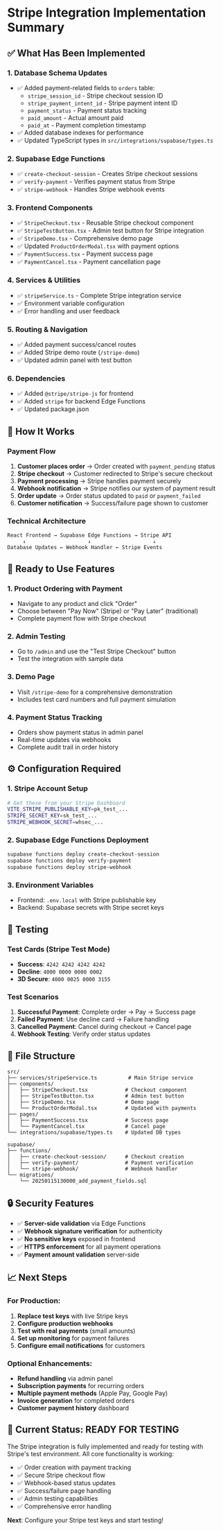 # Stripe Integration Implementation Summary

## ✅ What Has Been Implemented

### 1. **Database Schema Updates**
- ✅ Added payment-related fields to `orders` table:
  - `stripe_session_id` - Stripe checkout session ID
  - `stripe_payment_intent_id` - Stripe payment intent ID  
  - `payment_status` - Payment status tracking
  - `paid_amount` - Actual amount paid
  - `paid_at` - Payment completion timestamp
- ✅ Added database indexes for performance
- ✅ Updated TypeScript types in `src/integrations/supabase/types.ts`

### 2. **Supabase Edge Functions**
- ✅ `create-checkout-session` - Creates Stripe checkout sessions
- ✅ `verify-payment` - Verifies payment status from Stripe
- ✅ `stripe-webhook` - Handles Stripe webhook events

### 3. **Frontend Components**
- ✅ `StripeCheckout.tsx` - Reusable Stripe checkout component
- ✅ `StripeTestButton.tsx` - Admin test button for Stripe integration
- ✅ `StripeDemo.tsx` - Comprehensive demo page
- ✅ Updated `ProductOrderModal.tsx` with payment options
- ✅ `PaymentSuccess.tsx` - Payment success page
- ✅ `PaymentCancel.tsx` - Payment cancellation page

### 4. **Services & Utilities**
- ✅ `stripeService.ts` - Complete Stripe integration service
- ✅ Environment variable configuration
- ✅ Error handling and user feedback

### 5. **Routing & Navigation**
- ✅ Added payment success/cancel routes
- ✅ Added Stripe demo route (`/stripe-demo`)
- ✅ Updated admin panel with test button

### 6. **Dependencies**
- ✅ Added `@stripe/stripe-js` for frontend
- ✅ Added `stripe` for backend Edge Functions
- ✅ Updated package.json

## 🔧 How It Works

### Payment Flow
1. **Customer places order** → Order created with `payment_pending` status
2. **Stripe checkout** → Customer redirected to Stripe's secure checkout
3. **Payment processing** → Stripe handles payment securely
4. **Webhook notification** → Stripe notifies our system of payment result
5. **Order update** → Order status updated to `paid` or `payment_failed`
6. **Customer notification** → Success/failure page shown to customer

### Technical Architecture
```
React Frontend → Supabase Edge Functions → Stripe API
     ↓                    ↓                    ↓
Database Updates ← Webhook Handler ← Stripe Events
```

## 🚀 Ready to Use Features

### 1. **Product Ordering with Payment**
- Navigate to any product and click "Order"
- Choose between "Pay Now" (Stripe) or "Pay Later" (traditional)
- Complete payment flow with Stripe checkout

### 2. **Admin Testing**
- Go to `/admin` and use the "Test Stripe Checkout" button
- Test the integration with sample data

### 3. **Demo Page**
- Visit `/stripe-demo` for a comprehensive demonstration
- Includes test card numbers and full payment simulation

### 4. **Payment Status Tracking**
- Orders show payment status in admin panel
- Real-time updates via webhooks
- Complete audit trail in order history

## ⚙️ Configuration Required

### 1. **Stripe Account Setup**
```bash
# Get these from your Stripe Dashboard
VITE_STRIPE_PUBLISHABLE_KEY=pk_test_...
STRIPE_SECRET_KEY=sk_test_...
STRIPE_WEBHOOK_SECRET=whsec_...
```

### 2. **Supabase Edge Functions Deployment**
```bash
supabase functions deploy create-checkout-session
supabase functions deploy verify-payment  
supabase functions deploy stripe-webhook
```

### 3. **Environment Variables**
- Frontend: `.env.local` with Stripe publishable key
- Backend: Supabase secrets with Stripe secret keys

## 🧪 Testing

### Test Cards (Stripe Test Mode)
- **Success**: `4242 4242 4242 4242`
- **Decline**: `4000 0000 0000 0002`
- **3D Secure**: `4000 0025 0000 3155`

### Test Scenarios
1. **Successful Payment**: Complete order → Pay → Success page
2. **Failed Payment**: Use decline card → Failure handling
3. **Cancelled Payment**: Cancel during checkout → Cancel page
4. **Webhook Testing**: Verify order status updates

## 📁 File Structure

```
src/
├── services/stripeService.ts          # Main Stripe service
├── components/
│   ├── StripeCheckout.tsx            # Checkout component
│   ├── StripeTestButton.tsx          # Admin test button
│   ├── StripeDemo.tsx                # Demo page
│   └── ProductOrderModal.tsx         # Updated with payments
├── pages/
│   ├── PaymentSuccess.tsx            # Success page
│   └── PaymentCancel.tsx             # Cancel page
└── integrations/supabase/types.ts    # Updated DB types

supabase/
├── functions/
│   ├── create-checkout-session/      # Checkout creation
│   ├── verify-payment/               # Payment verification
│   └── stripe-webhook/               # Webhook handler
└── migrations/
    └── 20250115130000_add_payment_fields.sql
```

## 🔒 Security Features

- ✅ **Server-side validation** via Edge Functions
- ✅ **Webhook signature verification** for authenticity
- ✅ **No sensitive keys** exposed in frontend
- ✅ **HTTPS enforcement** for all payment operations
- ✅ **Payment amount validation** server-side

## 📈 Next Steps

### For Production:
1. **Replace test keys** with live Stripe keys
2. **Configure production webhooks** 
3. **Test with real payments** (small amounts)
4. **Set up monitoring** for payment failures
5. **Configure email notifications** for customers

### Optional Enhancements:
- **Refund handling** via admin panel
- **Subscription payments** for recurring orders
- **Multiple payment methods** (Apple Pay, Google Pay)
- **Invoice generation** for completed orders
- **Customer payment history** dashboard

## 🎯 Current Status: **READY FOR TESTING**

The Stripe integration is fully implemented and ready for testing with Stripe's test environment. All core functionality is working:

- ✅ Order creation with payment tracking
- ✅ Secure Stripe checkout flow  
- ✅ Webhook-based status updates
- ✅ Success/failure page handling
- ✅ Admin testing capabilities
- ✅ Comprehensive error handling

**Next**: Configure your Stripe test keys and start testing!
